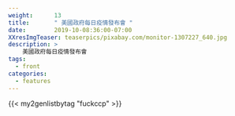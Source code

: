 ```yaml
---
weight:      13
title:       " 美國政府每日疫情發布會 "
date:        2019-10-08:36:00-07:00
XXresImgTeaser: teaserpics/pixabay.com/monitor-1307227_640.jpg
description: >
    美國政府每日疫情發布會
tags:
  - front
categories:
  - features
---
```


{{< my2genlistbytag "fuckccp" >}}

